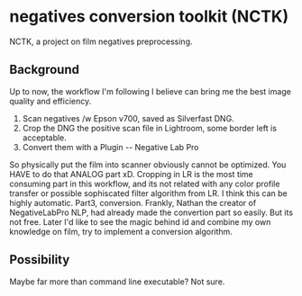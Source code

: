 # negatives conversion toolkit (NCTK)
NCTK, a project on film negatives preprocessing.

## Background
Up to now, the workflow I'm following I believe can bring me the best image quality and efficiency.
1. Scan negatives /w Epson v700, saved as Silverfast DNG.
2. Crop the DNG the positive scan file in Lightroom, some border left is acceptable. 
3. Convert them with a Plugin -- Negative Lab Pro

So physically put the film into scanner obviously cannot be optimized. You HAVE to do that ANALOG part xD.
Cropping in LR is the most time consuming part in this workflow, and its not related with any color profile transfer or possible sophiscated filter algorithm from LR. I think this can be highly automatic.
Part3, conversion. Frankly, Nathan the creator of NegativeLabPro NLP, had already made the convertion part so easily. But its not free. Later I'd like to see the magic behind id and combine my own knowledge on film, try to implement a conversion algorithm.


## Possibility
Maybe far more than command line executable? Not sure.
